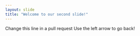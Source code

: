 ```yaml
---
layout: slide
title: "Welcome to our second slide!"
---
```

Change this line in a pull request
Use the left arrow to go back!
